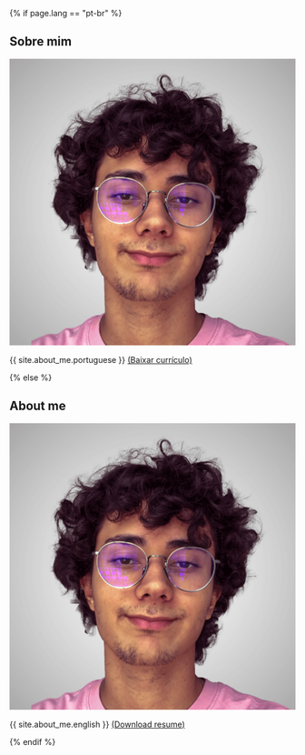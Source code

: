 {% if page.lang == "pt-br" %}

## Sobre mim

<img class="profile-picture" src="assets/img/user.png" alt="Profile image of {{ site.author }}">

{{ site.about_me.portuguese }}
<a style="" href="/assets/pdf/curriculo.pdf" download="Gabriel de Rezende Gonçalves - Currículo">(Baixar currículo)</a>

{% else %}

## About me

<img class="profile-picture" src="/assets/img/user.png" alt="Profile image of {{ site.author }}">

{{ site.about_me.english }}
<a style="" href="/assets/pdf/resume.pdf" download="Gabriel de Rezende Gonçalves - Resume">(Download resume)</a>

{% endif %}
